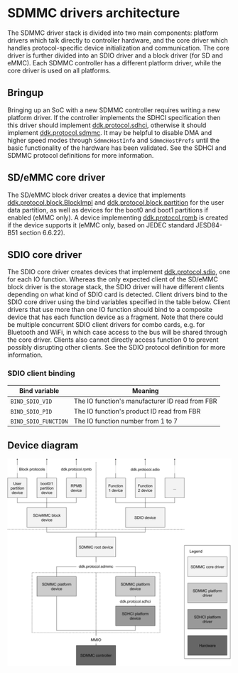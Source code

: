 # SDMMC drivers architecture

The SDMMC driver stack is divided into two main components: platform drivers
which talk directly to controller hardware, and the core driver which handles
protocol-specific device initialization and communication. The core driver is
further divided into an SDIO driver and a block driver (for SD and eMMC). Each
SDMMC controller has a different platform driver, while the core driver is
used on all platforms.

## Bringup

Bringing up an SoC with a new SDMMC controller requires writing a new platform
driver. If the controller implements the SDHCI specification then this driver
should implement
[ddk.protocol.sdhci](/sdk/banjo/ddk.protocol.sdhci/sdhci.banjo), otherwise it
should implement
[ddk.protocol.sdmmc](/sdk/banjo/ddk.protocol.sdmmc/sdmmc.banjo). It may be
helpful to disable DMA and higher speed modes through `SdmmcHostInfo` and
`SdmmcHostPrefs` until the basic functionality of the hardware has been
validated. See the SDHCI and SDMMC protocol definitions for more information.

## SD/eMMC core driver

The SD/eMMC block driver creates a device that implements
[ddk.protocol.block.BlockImpl](/sdk/banjo/ddk.protocol.block/block.banjo) and
[ddk.protocol.block.partition](/sdk/banjo/ddk.protocol.block.partition/partition.banjo)
for the user data partition, as well as devices for the boot0 and boot1
partitions if enabled (eMMC only). A device implementing
[ddk.protocol.rpmb](/sdk/banjo/ddk.protocol.rpmb/rpmb.banjo) is created if the
device supports it (eMMC only, based on JEDEC standard JESD84-B51 section 6.6.22).

## SDIO core driver

The SDIO core driver creates devices that implement
[ddk.protocol.sdio](/sdk/banjo/ddk.protocol.sdio/sdio.banjo), one for
each IO function. Whereas the only expected client of the SD/eMMC block driver
is the storage stack, the SDIO driver will have different clients depending on
what kind of SDIO card is detected. Client drivers bind to the SDIO core driver
using the bind variables specified in the table below. Client drivers that use
more than one IO function should bind to a composite device that has each
function device as a fragment. Note that there could be multiple concurrent SDIO
client drivers for combo cards, e.g. for Bluetooth and WiFi, in which case
access to the bus will be shared through the core driver. Clients also cannot
directly access function 0 to prevent possibly disrupting other clients. See the
SDIO protocol definition for more information.

### SDIO client binding

| Bind variable        | Meaning                                               |
| ---------------------| ------------------------------------------------------|
| `BIND_SDIO_VID`      | The IO function's manufacturer ID read from FBR       |
| `BIND_SDIO_PID`      | The IO function's product ID read from FBR            |
| `BIND_SDIO_FUNCTION` | The IO function number from 1 to 7                    |

## Device diagram

![SDMMC device diagram](images/sdmmc_architecture.png)
